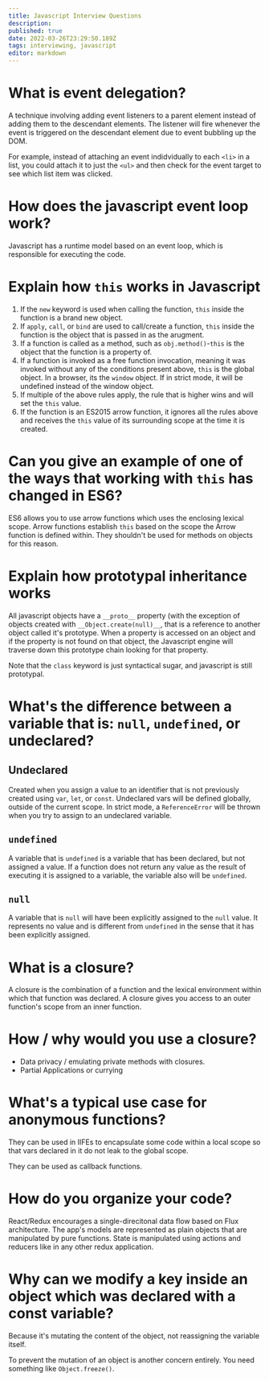 ```yaml
---
title: Javascript Interview Questions
description: 
published: true
date: 2022-03-26T23:29:50.189Z
tags: interviewing, javascript
editor: markdown
---
```


# What is event delegation?
A technique involving adding event listeners to a parent element instead of adding them to the descendant elements. The listener will fire whenever the event is triggered on the descendant element due to event bubbling up the DOM.

For example, instead of attaching an event indidvidually to each `<li>` in a list, you could attach it to just the `<ul>` and then check for the event target to see which list item was clicked.

# How does the javascript event loop work?
Javascript has a runtime model based on an event loop, which is responsible for executing the code. 
# Explain how `this` works in Javascript
1. If the `new` keyword is used when calling the function, `this` inside the function is a brand new object. 
2. If `apply`, `call`, or `bind` are used to call/create a function, `this` inside the function is the object that is passed in as the arugment.
3. If a function is called as a method, such as `obj.method()`-`this` is the object that the function is a property of.
4. If a function is invoked as a free function invocation, meaning it was invoked without any of the conditions present above, `this` is the global object. In a browser, its the `window` object. If in strict mode, it will be undefined instead of the window object.
5. If multiple of the above rules apply, the rule that is higher wins and will set the `this` value.
6. If the function is an ES2015 arrow function, it ignores all the rules above and receives the `this` value of its surrounding scope at the time it is created.

# Can you give an example of one of the ways that working with `this` has changed in ES6?
ES6 allows you to use arrow functions which uses the enclosing lexical scope. Arrow functions establish `this` based on the scope the Arrow function is defined within. They shouldn't be used for methods on objects for this reason.

# Explain how prototypal inheritance works
All javascript objects have a `__proto__` property (with the exception of objects created with `__Object.create(null)__`, that is a reference to another object called it's prototype. When a property is accessed on an object and if the property is not found on that object, the Javascript engine will traverse down this prototype chain looking for that property. 

Note that the `class` keyword is just syntactical sugar, and javascript is still prototypal.

# What's the difference between a variable that is: `null`, `undefined`, or undeclared?
## Undeclared
Created when you assign a value to an identifier that is not previously created using `var`, `let`, or `const`. Undeclared vars will be defined globally, outside of the current scope. In strict mode, a `ReferenceError` will be thrown when you try to assign to an undeclared variable. 
## `undefined`
A variable that is `undefined` is a variable that has been declared, but not assigned a value. If a function does not return any value as the result of executing it is assigned to a variable, the variable also will be `undefined`. 
## `null` 
A variable that is `null` will have been explicitly assigned to the `null` value. It represents no value and is different from `undefined` in the sense that it has been explicitly assigned.

# What is a closure?
A closure is the combination of a function and the lexical environment within which that function was declared. A closure gives you access to an outer function's scope from an inner function. 

# How / why would you use a closure?
* Data privacy / emulating private methods with closures.
* Partial Applications or currying

# What's a typical use case for anonymous functions?
They can be used in IIFEs to encapsulate some code within a local scope so that vars declared in it do not leak to the global scope. 

They can be used as callback functions. 

# How do you organize your code? 
React/Redux encourages a single-direcitonal data flow based on Flux architecture. The app's models are represented as plain objects that are manipulated by pure functions. State is manipulated using actions and reducers like in any other redux application.

# Why can we modify a key inside an object which was declared with a const variable?
Because it's mutating the content of the object, not reassigning the variable itself. 

To prevent the mutation of an object is another concern entirely. You need something like `Object.freeze()`. 
